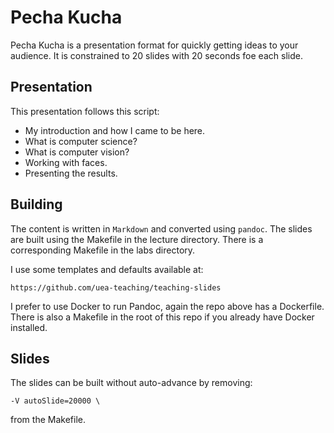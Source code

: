 # Pecha Kucha

Pecha Kucha is a presentation format for quickly getting ideas to your audience.
It is constrained to 20 slides with 20 seconds foe each slide.

## Presentation

This presentation follows this script:

- My introduction and how I came to be here.
- What is computer science?
- What is computer vision?
- Working with faces.
- Presenting the results.

## Building

The content is written in `Markdown` and converted using `pandoc`.
The slides are built using the Makefile in the lecture directory.
There is a corresponding Makefile in the labs directory.

I use some templates and defaults available at:

    https://github.com/uea-teaching/teaching-slides

I prefer to use Docker to run Pandoc, again the repo above has a Dockerfile.
There is also a Makefile in the root of this repo if you already have Docker installed.

## Slides

The slides can be built without auto-advance by removing:

    -V autoSlide=20000 \

from the Makefile.
